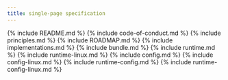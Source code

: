 ```yaml
---
title: single-page specification
---
```

{% include README.md %}
{% include code-of-conduct.md %}
{% include principles.md %}
{% include ROADMAP.md %}
{% include implementations.md %}
{% include bundle.md %}
{% include runtime.md %}
{% include runtime-linux.md %}
{% include config.md %}
{% include config-linux.md %}
{% include runtime-config.md %}
{% include runtime-config-linux.md %}
